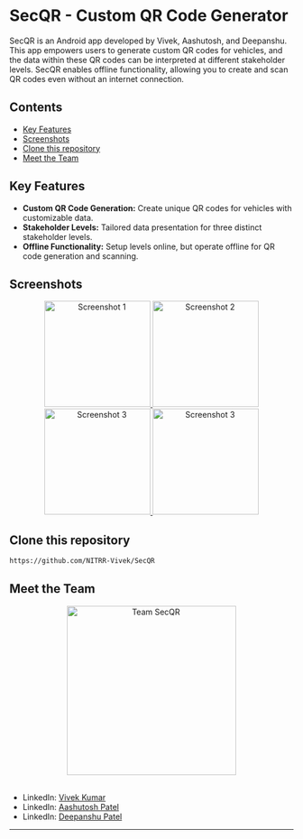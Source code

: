 # SecQR - Custom QR Code Generator

SecQR is an Android app developed by Vivek, Aashutosh, and Deepanshu. This app empowers users to generate custom QR codes for vehicles, and the data within these QR codes can be interpreted at different stakeholder levels. SecQR enables offline functionality, allowing you to create and scan QR codes even without an internet connection.

## Contents

- [Key Features](#key-features)
- [Screenshots](#screenshots)
- [Clone this repository](#clone-this-repository)
- [Meet the Team](#meet-the-team)

## Key Features

- **Custom QR Code Generation:** Create unique QR codes for vehicles with customizable data.
- **Stakeholder Levels:** Tailored data presentation for three distinct stakeholder levels.
- **Offline Functionality:** Setup levels online, but operate offline for QR code generation and scanning.

## Screenshots

<div align="center">
  <a href="https://github.com/NITRR-Vivek/SecQR" target="_blank">
    <img src="https://firebasestorage.googleapis.com/v0/b/sec-qr1.appspot.com/o/screenshot1.jpg?alt=media&token=f3c9d3a9-7fab-411c-a34c-515fe02891e0" width="188" height="auto" alt="Screenshot 1">
  </a>
  <a href="https://github.com/NITRR-Vivek/SecQR" target="_blank">
    <img src="https://firebasestorage.googleapis.com/v0/b/sec-qr1.appspot.com/o/screenshot2.jpg?alt=media&token=fa6a50ad-b3f3-49b6-a70f-b87607aadb61" width="188" height="auto" alt="Screenshot 2">
  </a>
  <a href="https://github.com/NITRR-Vivek/SecQR" target="_blank">
    <img src="https://firebasestorage.googleapis.com/v0/b/sec-qr1.appspot.com/o/screenshot3.jpg?alt=media&token=7ecccd4c-1371-4457-98b0-7955b9c97b4c" width="188" height="auto" alt="Screenshot 3">
  </a>
  <a href="https://github.com/NITRR-Vivek/SecQR" target="_blank">
    <img src="https://firebasestorage.googleapis.com/v0/b/sec-qr1.appspot.com/o/screenshot4.jpg?alt=media&token=8928e243-7dc9-4a01-9993-413e3a39f633" width="188" height="auto" alt="Screenshot 3">
  </a>
</div>

## Clone this repository

```sh
https://github.com/NITRR-Vivek/SecQR
```

## Meet the Team

<div align="center">
  <a href="https://github.com/NITRR-Vivek/SecQR" target="_blank">
    <img src="https://firebasestorage.googleapis.com/v0/b/sec-qr1.appspot.com/o/team2.png?alt=media&token=65ac36a1-8d3c-4df0-adb7-19496f62daa4" width="300" height="auto" alt="Team SecQR">
  </a>
</div>
<br/>

- LinkedIn: [Vivek Kumar](https://www.linkedin.com/in/NITRR-Vivek/)
- LinkedIn: [Aashutosh Patel](https://www.linkedin.com/in/aashutosh-patel/)
- LinkedIn: [Deepanshu Patel](https://www.linkedin.com/in/deepanshu-patel-3b55a0228/)
 
---
